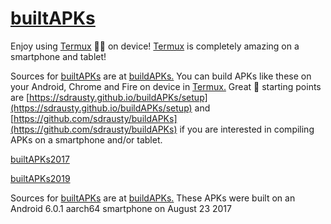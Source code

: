 # [builtAPKs](https://github.com/sdrausty/builtAPKs)

Enjoy using [Termux](https://termux.com/) 💪🙂 on device! [Termux](https://termux.com/) is completely amazing on a smartphone and tablet! 

Sources for [builtAPKs](https://github.com/sdrausty/builtAPKs) are at [buildAPKs.](https://sdrausty.github.io/buildAPKs/) You can build APKs like these on your Android, Chrome and Fire on device in [Termux.](https://termux.com/)  Great 🌟 starting points are [https://sdrausty.github.io/buildAPKs/setup](https://sdrausty.github.io/buildAPKs/setup) and [https://github.com/sdrausty/buildAPKs](https://github.com/sdrausty/buildAPKs) if you are interested in compiling APKs on a smartphone and/or tablet.

[builtAPKs2017](./builtAPKs2017/)

[builtAPKs2019](./builtAPKs2019/)

Sources for [builtAPKs](https://github.com/sdrausty/builtAPKs) are at [buildAPKs.](https://sdrausty.github.io/buildAPKs/) These APKs were built on an Android 6.0.1 aarch64 smartphone on August 23 2017
